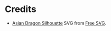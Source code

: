 # Credits

- [Asian Dragon Silhouette](/assets/logo.svg) SVG from [Free SVG](https://freesvg.org/asian-dragon-silhouette).
